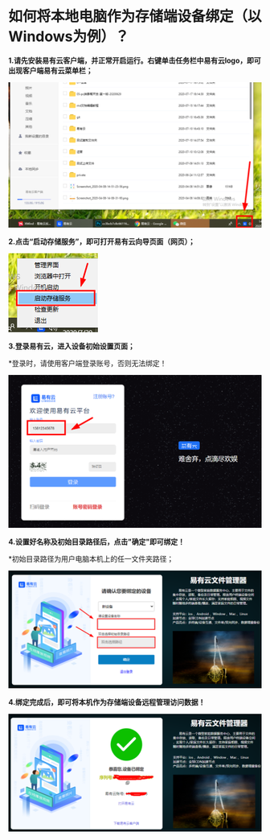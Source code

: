# 如何将本地电脑作为存储端设备绑定（以Windows为例）？

**1.请先安装易有云客户端，并正常开启运行。右键单击任务栏中易有云logo，即可出现客户端易有云菜单栏；**

![bd1.png](./OpenStorage/bd1.png)

**2.点击“启动存储服务”，即可打开易有云向导页面（网页）；**

![bd2.png](./OpenStorage/bd2.png)

**3.登录易有云，进入设备初始设置页面；**

*登录时，请使用客户端登录账号，否则无法绑定！

![bd2.png](./OpenStorage/bd2-1.png)

**4.设置好名称及初始目录路径后，点击"确定"即可绑定！**

*初始目录路径为用户电脑本机上的任一文件夹路径；

![bd3.png](./OpenStorage/bd3.png)

**4.绑定完成后，即可将本机作为存储端设备远程管理访问数据！**

![bd4.png](./OpenStorage/bd4.png)






